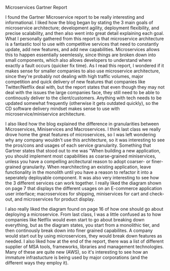 Microservices Gartner Report

I found the Gartner Microservice report to be really interesting and informational. I liked how the
blog began by stating the 3 main goals of microservice architecture; development agility, deployment
flexibility, and precise scalability, and then also went into great detail explaining each goal. What 
I personally gathered from this report is that microservice architecture is a fantastic tool to use with
competitive services that need to constantly update, add new features, and add new capabilities. Microservices
allows this to happen essentially seemlessly, since things are broken down into small components, which also 
allows developers to understand where exactly a fault occurs (quicker fix time). As I read this report, I wondered
if it makes sense for smaller companies to also use microservice architecture, since they're probably not dealing
with high traffic volumes, major competition and quick delivery of new features that companies like Twitter/Netflix
deal with, but the report states that even though they may not deal with the issues the large companies face,
they still need to be able to continously deliver to the client/customers. Anything with tech needs to be updated
somewhat frequently (otherwise it gets outdated quickly), so the CD software delivery mindset makes sense to use
with microservice/miniservice architecture. 

I also liked how the blog explained the difference in granularities between Microservices, Miniservices and Macroservices.
I think last class we really drove home the great features of microservices, so I was left wondering why any company wouldn't
use this architecture, so it was interesting to see the pros/cons and usages of each service granularity. Something that Gartner states
that stood out to me was "When building a new application, you should implement most capabilities as coarse-grained miniservices,
unless you have a compelling arcitectural reason to adopt coarser- or finer-grained granularity. When rearchitecting an existing
application, leave functionality in the monolith until you have a reason to refactor it into a seperately deployable component. It was
also very interesting to see how the 3 different services can work together. I really liked the diagram shown on page 7
that displays the different usages on an E-commerce application user interface; macroservices for shipping, miniservices for
cart and check-out, and microservices for product display. 

I also really liked the diagram found on page 16 of how one should go about deploying a microservice. From last class, I was
a little confused as to how companies like Netflix would even start to go about breaking down everything, but as the diagram states,
you start from a monolithic tier, and then continously break down into finer grained capabilites. A company would start out by using
microservices, they would break down features as needed. I also liked how at the end of the report, there was a list of different supplier
of MSA tools, frameworks, libraries and management technologies. Many of these are quite new (AWS), so it's interesting to see how an 
immature infrastucture is being used by major corporations (and the different ways they employ it).
